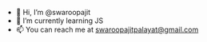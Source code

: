 - 👋 Hi, I’m @swaroopajit
- 🌱 I’m currently learning JS
- 📫 You can reach me at swaroopajitpalayat@gmail.com

<!---
swaroopajit/swaroopajit is a ✨ special ✨ repository because its `README.md` (this file) appears on your GitHub profile.
You can click the Preview link to take a look at your changes.
--->
